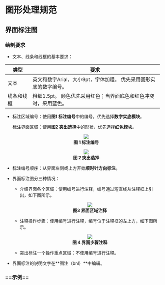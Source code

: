 # 图形处理规范





## 界面标注图 

### 绘制要求

- 文本、线条和线框的基本要求：

| **类型**   | **要求**                                                     |
| ---------- | ------------------------------------------------------------ |
| 文本       | 英文和数字Arial，大小9pt，字体加粗。  优先采用圆形实底的数字编号。 |
| 线条和线框 | 粗细1.5pt。  颜色优先采用红色；当界面底色和红色冲突时，采用蓝色。 |

- 标注区域编号：使用**图1 标注编号**中的编号，优先选择**数字实底模块**。

  标注界面区域：使用**图2 突出选择**中的形状，优先选择**红色模块**。

  <figure align="center">
    <img src="https://i.loli.net/2021/08/19/1gaCXsFoAL8Hywq.png">
    <figcaption><b>图 1 标注编号</b></figcaption>
  </figure>
  
  <figure align="center">
    <img src="https://i.loli.net/2021/08/19/Xv9kB6OwNxrbSLn.png">
    <figcaption><b>图 2 突出选择</b></figcaption>
  </figure>
  
- 标注编号顺序：从界面左侧或上方开始**顺时针方向标注**。

- 界面标注图分三种情况：

  * 介绍界面各个区域：使用编号进行注释，编号通过短直线从注释框上引出，如下图所示。

    <figure align="center">
        <img src="https://i.loli.net/2021/08/19/2xm6DGngfpuWAQ8.png">
        <figcaption><b>图3 界面区域注释</b></figcaption>
    </figure>
    
    
  * 注释操作步骤：使用编号进行注释，编号位于注释框的左上方，如下图所示。
  
    <figure align="center">
        <img src="https://i.loli.net/2021/08/19/eQbwJFn1BcA35ZG.png">
        <figcaption><b>图 4 界面步骤注释</b></figcaption>
    </figure>
  
  * 突出标注一个操作重点区域：不使用编号进行注释。
  
- 界面标注的说明文字在**图注（bnl）**中编辑。

  

### ==示例==



